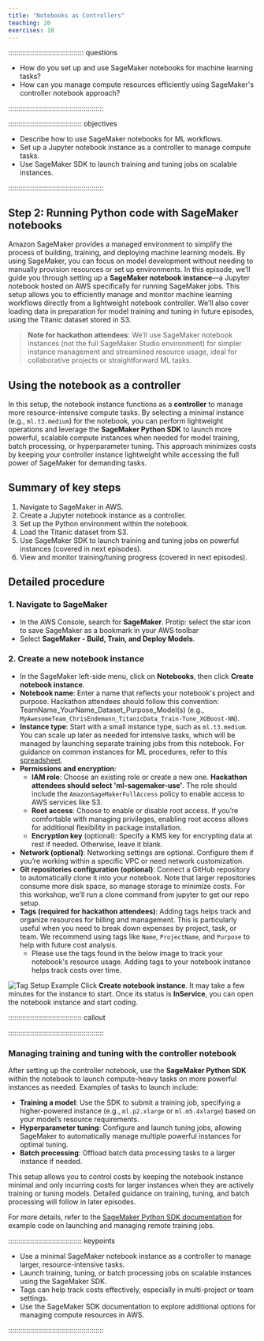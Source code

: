 ```yaml
---
title: "Notebooks as Controllers"
teaching: 20
exercises: 10
---
```


:::::::::::::::::::::::::::::::::::::: questions 

- How do you set up and use SageMaker notebooks for machine learning tasks?
- How can you manage compute resources efficiently using SageMaker's controller notebook approach?

::::::::::::::::::::::::::::::::::::::::::::::::

::::::::::::::::::::::::::::::::::::: objectives

- Describe how to use SageMaker notebooks for ML workflows.
- Set up a Jupyter notebook instance as a controller to manage compute tasks.
- Use SageMaker SDK to launch training and tuning jobs on scalable instances.

::::::::::::::::::::::::::::::::::::::::::::::::

## Step 2: Running Python code with SageMaker notebooks

Amazon SageMaker provides a managed environment to simplify the process of building, training, and deploying machine learning models. By using SageMaker, you can focus on model development without needing to manually provision resources or set up environments. In this episode, we’ll guide you through setting up a **SageMaker notebook instance**—a Jupyter notebook hosted on AWS specifically for running SageMaker jobs. This setup allows you to efficiently manage and monitor machine learning workflows directly from a lightweight notebook controller. We’ll also cover loading data in preparation for model training and tuning in future episodes, using the Titanic dataset stored in S3.

> **Note for hackathon attendees**: We’ll use SageMaker notebook instances (not the full SageMaker Studio environment) for simpler instance management and streamlined resource usage, ideal for collaborative projects or straightforward ML tasks.

## Using the notebook as a controller

In this setup, the notebook instance functions as a **controller** to manage more resource-intensive compute tasks. By selecting a minimal instance (e.g., `ml.t3.medium`) for the notebook, you can perform lightweight operations and leverage the **SageMaker Python SDK** to launch more powerful, scalable compute instances when needed for model training, batch processing, or hyperparameter tuning. This approach minimizes costs by keeping your controller instance lightweight while accessing the full power of SageMaker for demanding tasks.

## Summary of key steps
1. Navigate to SageMaker in AWS.
2. Create a Jupyter notebook instance as a controller.
3. Set up the Python environment within the notebook.
4. Load the Titanic dataset from S3.
5. Use SageMaker SDK to launch training and tuning jobs on powerful instances (covered in next episodes).
6. View and monitor training/tuning progress (covered in next episodes).

## Detailed procedure

### 1. Navigate to SageMaker
- In the AWS Console, search for **SageMaker**. Protip: select the star icon to save SageMaker as a bookmark in your AWS toolbar 
- Select **SageMaker - Build, Train, and Deploy Models**.

### 2. Create a new notebook instance
- In the SageMaker left-side menu, click on **Notebooks**, then click **Create notebook instance**.
- **Notebook name**: Enter a name that reflects your notebook's project and purpose. Hackathon attendees should follow this convention: TeamName_YourName_Dataset_Purpose_Model(s) (e.g., `MyAwesomeTeam_ChrisEndemann_TitanicData_Train-Tune_XGBoost-NN`).
- **Instance type**: Start with a small instance type, such as `ml.t3.medium`. You can scale up later as needed for intensive tasks, which will be managed by launching separate training jobs from this notebook. For guidance on common instances for ML procedures, refer to this [spreadsheet](https://docs.google.com/spreadsheets/d/1uPT4ZAYl_onIl7zIjv5oEAdwy4Hdn6eiA9wVfOBbHmY/edit?usp=sharing).
- **Permissions and encryption**:
   - **IAM role**: Choose an existing role or create a new one. **Hackathon attendees should select 'ml-sagemaker-use'**. The role should include the `AmazonSageMakerFullAccess` policy to enable access to AWS services like S3.
   - **Root access**: Choose to enable or disable root access. If you’re comfortable with managing privileges, enabling root access allows for additional flexibility in package installation.
   - **Encryption key** (optional): Specify a KMS key for encrypting data at rest if needed. Otherwise, leave it blank.
- **Network (optional)**: Networking settings are optional. Configure them if you’re working within a specific VPC or need network customization.
- **Git repositories configuration (optional)**: Connect a GitHub repository to automatically clone it into your notebook. Note that larger repositories consume more disk space, so manage storage to minimize costs. For this workshop, we'll run a clone command from jupyter to get our repo setup.
- **Tags (required for hackathon attendees)**: Adding tags helps track and organize resources for billing and management. This is particularly useful when you need to break down expenses by project, task, or team. We recommend using tags like `Name`, `ProjectName`, and `Purpose` to help with future cost analysis.
   - Please use the tags found in the below image to track your notebook's resource usage.
Adding tags to your notebook instance helps track costs over time. 

![Tag Setup Example](https://raw.githubusercontent.com/UW-Madison-DataScience/ml-with-aws-sagemaker/main/images/notebook_tags.PNG)
Click **Create notebook instance**. It may take a few minutes for the instance to start. Once its status is **InService**, you can open the notebook instance and start coding.

::::::::::::::::::::::::::::::::::::: callout



::::::::::::::::::::::::::::::::::::::::::::::::

### Managing training and tuning with the controller notebook

After setting up the controller notebook, use the **SageMaker Python SDK** within the notebook to launch compute-heavy tasks on more powerful instances as needed. Examples of tasks to launch include:

- **Training a model**: Use the SDK to submit a training job, specifying a higher-powered instance (e.g., `ml.p2.xlarge` or `ml.m5.4xlarge`) based on your model’s resource requirements.
- **Hyperparameter tuning**: Configure and launch tuning jobs, allowing SageMaker to automatically manage multiple powerful instances for optimal tuning.
- **Batch processing**: Offload batch data processing tasks to a larger instance if needed.

This setup allows you to control costs by keeping the notebook instance minimal and only incurring costs for larger instances when they are actively training or tuning models. Detailed guidance on training, tuning, and batch processing will follow in later episodes.

For more details, refer to the [SageMaker Python SDK documentation](https://sagemaker.readthedocs.io/) for example code on launching and managing remote training jobs.

::::::::::::::::::::::::::::::::::::: keypoints 

- Use a minimal SageMaker notebook instance as a controller to manage larger, resource-intensive tasks.
- Launch training, tuning, or batch processing jobs on scalable instances using the SageMaker SDK.
- Tags can help track costs effectively, especially in multi-project or team settings.
- Use the SageMaker SDK documentation to explore additional options for managing compute resources in AWS.

::::::::::::::::::::::::::::::::::::::::::::::::
